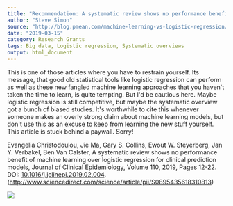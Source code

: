 ```yaml
---
title: "Recommendation: A systematic review shows no performance benefit of machine learning over logistic regression for clinical prediction models"
author: "Steve Simon"
source: "http://blog.pmean.com/machine-learning-vs-logistic-regression/"
date: "2019-03-15"
category: Research Grants
tags: Big data, Logistic regression, Systematic overviews
output: html_document
---
```


This is one of those articles where you have to restrain yourself. Its
message, that good old statistical tools like logistic regression can
perform as well as these new fangled machine learning approaches that
you haven't taken the time to learn, is quite tempting. But I'd be
cautious here. Maybe logistic regression is still competitive, but maybe
the systematic overview got a bunch of biased studies. It's worthwhile
to cite this whenever someone makes an overly strong claim about machine
learning models, but don't use this as an excuse to keep from learning
the new stuff yourself. This article is stuck behind a paywall.
Sorry!

<!---More--->

Evangelia Christodoulou, Jie Ma, Gary S. Collins, Ewout W. Steyerberg,
Jan Y. Verbakel, Ben Van Calster, A systematic review shows no
performance benefit of machine learning over logistic regression for
clinical prediction models, Journal of Clinical Epidemiology, Volume
110, 2019, Pages 12-22. DOI:
[10.1016/j.jclinepi.2019.02.004](https://doi.org/10.1016/j.jclinepi.2019.02.004).
(http://www.sciencedirect.com/science/article/pii/S0895435618310813)

![](http://www.pmean.com/images/images/19/machine-learning-vs-logistic-regression01.png)




